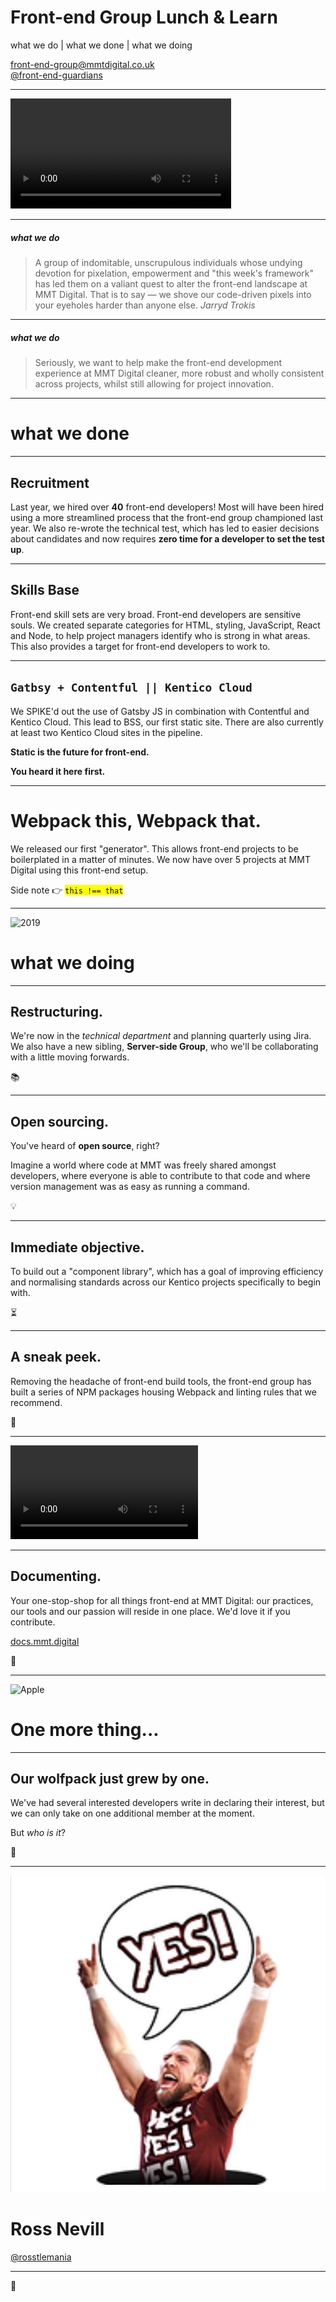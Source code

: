 # Front-end Group Lunch & Learn

what we do | what we done | what we doing

[front-end-group@mmtdigital.co.uk](mailto:front-end-group@mmtdigital.co.uk)<br>
[@front-end-guardians](https://mmtdigital.slack.com)

---

<video autoplay style="width: 70%">
  <source src="./jenny2.mp4" type="video/mp4">
  Sorry, your browser doesn't support embedded videos.
</video>

---

##### what we do
> A group of indomitable, unscrupulous individuals whose undying devotion for pixelation, empowerment and "this week's framework" has led them on a valiant quest to alter the front-end landscape at MMT Digital. That is to say — we shove our code-driven pixels into your eyeholes harder than anyone else.
> <cite>Jarryd Trokis</cite>

---

##### what we do
> Seriously, we want to help make the front-end development experience at MMT Digital cleaner, more robust and wholly consistent across projects, whilst still allowing for project innovation.

---

# what we done

---

## Recruitment

Last year, we hired over **40** front-end developers! Most will have been hired using a more streamlined process that the front-end group championed last year. We also re-wrote the technical test, which has led to easier decisions about candidates and now requires **zero time for a developer to set the test up**.

---

## Skills Base

Front-end skill sets are very broad. Front-end developers are sensitive souls. We created separate categories for HTML, styling, JavaScript, React and Node, to help project managers identify who is strong in what areas. This also provides a target for front-end developers to work to.

---

## `Gatbsy + Contentful || Kentico Cloud`

We SPIKE'd out the use of Gatsby JS in combination with Contentful and Kentico Cloud. This lead to BSS, our first static site. There are also currently at least two Kentico Cloud sites in the pipeline.

**Static is the future for front-end.**

**You heard it here first.**

---

# Webpack this, Webpack that.

We released our first "generator". This allows front-end projects to be boilerplated in a matter of minutes. We now have over 5 projects at MMT Digital using this front-end setup.

Side note 👉 <mark>`this !== that`</mark>

---

![2019](https://42f2671d685f51e10fc6-b9fcecea3e50b3b59bdc28dead054ebc.ssl.cf5.rackcdn.com/illustrations/happy_2019_jq3f.svg)
# what we doing

---

## Restructuring.

We're now in the *technical department* and planning quarterly using Jira. We also have a new sibling, **Server-side Group**, who we'll be collaborating with a little moving forwards.

📚

---

## Open sourcing.

You've heard of **open source**, right?

Imagine a world where code at MMT was freely shared amongst developers, where everyone is able to contribute to that code and where version management was as easy as running a command.

💡

---

## Immediate objective.

To build out a "component library", which has a goal of improving efficiency and normalising standards across our Kentico projects specifically to begin with.

⏳

---

## A sneak peek.

Removing the headache of front-end build tools, the front-end group has built a series of NPM packages housing Webpack and linting rules that we recommend.

🧐

---

<video autoplay>
  <source src="./webpack2.mp4" type="video/mp4">
  Sorry, your browser doesn't support embedded videos.
</video>

---

## Documenting.

Your one-stop-shop for all things front-end at MMT Digital: our practices, our tools and our passion will reside in one place. We'd love it if you contribute.

[docs.mmt.digital](http://docs.mmt.digital)

🎉

---

![Apple](https://upload.wikimedia.org/wikipedia/commons/f/fa/Apple_logo_black.svg)
# One more thing...

---

## Our wolfpack just grew by one.

We've had several interested developers write in declaring their interest, but we can only take on one additional member at the moment.

But *who is it*?

🥁

---

<div class='ross'>
  <img src="./rosslemania.png" />
</div>

# Ross Nevill
[@rosstlemania](https://mmtdigital.slack.com/messages/@U03G02SDL)

---

👋
